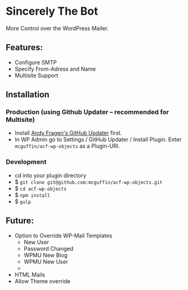 Sincerely The Bot
=================

More Control over the WordPress Mailer.

Features:
---------

 - Configure SMTP
 - Specify From-Adress and Name
 - Multisite Support

Installation
------------

### Production (using Github Updater – recommended for Multisite)
 - Install [Andy Fragen's GitHub Updater](https://github.com/afragen/github-updater) first.
 - In WP Admin go to Settings / GitHub Updater / Install Plugin. Enter `mcguffin/acf-wp-objects` as a Plugin-URI.

### Development
 - cd into your plugin directory
 - $ `git clone git@github.com:mcguffin/acf-wp-objects.git`
 - $ `cd acf-wp-objects`
 - $ `npm install`
 - $ `gulp`

Future:
-------
 - Option to Override WP-Mail Templates
	 - New User
	 - Password Changed
	 - WPMU New Blog
	 - WPMU New User
	 - 
 - HTML Mails
 - Allow Theme override
